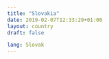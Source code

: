 ```yaml
---
title: "Slovakia"
date: 2019-02-07T12:33:29+01:00
layout: country
draft: false

lang: Slovak
---
```


